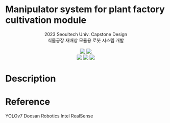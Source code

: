# Manipulator system for plant factory cultivation module

<div align=center>
	2023 Seoultech Univ. Capstone Design <br>
	식물공장 재배상 모듈용 로봇 시스템 개발
	<br><br>
</div>


<div align=center>
	<img src="https://img.shields.io/badge/Ubuntu 20.04-E95420?style=flat&logo=Ubuntu&logoColor=white"/>
	<img src="https://img.shields.io/badge/ROS Kinetic-22314E?style=flat&logo=ROS&logoColor=white"/> <br>
	<img src="https://img.shields.io/badge/python-blue?style=flat&logo=python&logoColor=white"/>
	<img src="https://img.shields.io/badge/PyTorch-EE4C2C?style=flat&logo=PyTorch&logoColor=white"/>
	<img src="https://img.shields.io/badge/C++-00599C?style=flat&logo=cplusplus&logoColor=white"/>
</div>

# Description

# Reference
YOLOv7
Doosan Robotics
Intel RealSense
